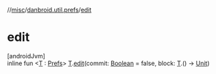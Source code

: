 //[misc](../../index.md)/[danbroid.util.prefs](index.md)/[edit](edit.md)

# edit

[androidJvm]\
inline fun &lt;[T](edit.md) : [Prefs](-prefs/index.md)&gt; [T](edit.md).[edit](edit.md)(commit: [Boolean](https://kotlinlang.org/api/latest/jvm/stdlib/kotlin/-boolean/index.html) = false, block: [T](edit.md).() -&gt; [Unit](https://kotlinlang.org/api/latest/jvm/stdlib/kotlin/-unit/index.html))
